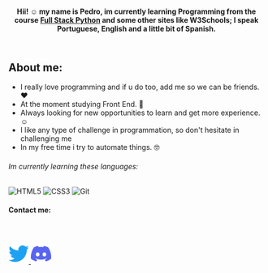 <body>
  <header>
    <h4>Hii! ☺ my name is Pedro, im currently learning Programming from the course <a href="https://ebaconline.com.br/full-stack-python" target="_blank">Full Stack Python</a> and some other sites like W3Schools; I speak Portuguese, English and a little bit of Spanish.
  </header>
  <main>
    <section>
      <h2><strong>About me:</strong></h2>
      <ul>
        <li>I really love programming and if u do too, add me so we can be friends. ♥</li>
        <li>At the moment studying Front End. 📝</li>
        <li>Always looking for new opportunities to learn and get more experience. ☺</li>
        <li>I like any type of challenge in programmation, so don't hesitate in challenging me</li>
        <li>In my free time i try to automate things. 🤓</li>
      </ul>
    </section>
     <section>
       <h6>Im currently learning these languages:</h6>   
       <img src="https://camo.githubusercontent.com/5aaa493e3cfe33a44e2474afb656210e55ce612012367546cbb454a1ef73d9f2/68747470733a2f2f696d672e736869656c64732e696f2f62616467652f48544d4c352d4533344632362e7376673f267374796c653d666c6174266c6f676f3d68746d6c35266c6f676f436f6c6f723d7768697465" alt="HTML5" data-canonical-src="https://img.shields.io/badge/HTML5-E34F26.svg?&amp;style=flat&amp;logo=html5&amp;logoColor=white" style="max-width: 100%;">
       <img src="https://camo.githubusercontent.com/b3f1eddf3c48cfa61466c88f3dcf3f1b51616e2c8ff3447ac90c84f802545082/68747470733a2f2f696d672e736869656c64732e696f2f62616467652f435353332d2532333135373242362e7376673f267374796c653d666c6174266c6f676f3d63737333266c6f676f436f6c6f723d7768697465" alt="CSS3" data-canonical-src="https://img.shields.io/badge/CSS3-%231572B6.svg?&amp;style=flat&amp;logo=css3&amp;logoColor=white" style="max-width: 100%;">
<img src="https://camo.githubusercontent.com/a604b4938da68b9051bab5a12cdf4f4d71f85433ce5d25ef6e020e02b9c625b4/68747470733a2f2f696d672e736869656c64732e696f2f62616467652f4749542d2532334630353033332e7376673f267374796c653d666c6174266c6f676f3d676974266c6f676f436f6c6f723d7768697465" alt="Git" data-canonical-src="https://img.shields.io/badge/GIT-%23F05033.svg?&amp;style=flat&amp;logo=git&amp;logoColor=white" style="max-width: 100%;">
     </section> 
    <footer>
      <h4>Contact me:</h4>
      <nav>
        <a href="https://twitter.com/ThanksUniverse_"><img src="./twitter.svg" alt="Twitter" title="ThanksUniverse_" style="max-width: 100%; height: 40px; width: 40px; padding-top: 40px;"</a>                     <a href="https://discordapp.com/users/296461607549272064" target="_blank"><img src="./discord.svg" alt="Discord" title="♡᲼#5025" style="max-width: 100%; height: 40px; width: 40px;"></a>
      </nav>
    </footer>
  </main>
</body>
